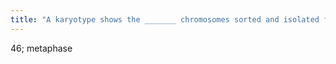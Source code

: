 ```yaml
---
title: "A karyotype shows the _______ chromosomes sorted and isolated from a cell in ____________________."
---
```

46; metaphase


